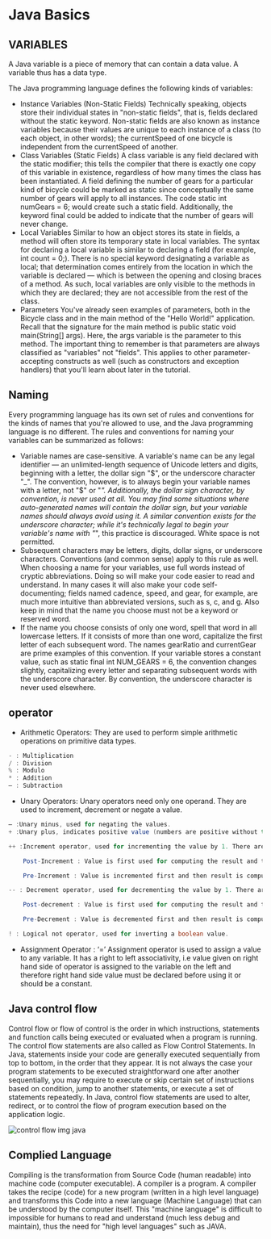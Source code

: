 # Java Basics

## VARIABLES

A Java variable is a piece of memory that can contain a data value. A variable thus has a data type.

The Java programming language defines the following kinds of variables:

- Instance Variables (Non-Static Fields) Technically speaking, objects store their individual states in "non-static fields", that is, fields declared without the static keyword. Non-static fields are also known as instance variables because their values are unique to each instance of a class (to each object, in other words); the currentSpeed of one bicycle is independent from the currentSpeed of another.
- Class Variables (Static Fields) A class variable is any field declared with the static modifier; this tells the compiler that there is exactly one copy of this variable in existence, regardless of how many times the class has been instantiated. A field defining the number of gears for a particular kind of bicycle could be marked as static since conceptually the same number of gears will apply to all instances. The code static int numGears = 6; would create such a static field. Additionally, the keyword final could be added to indicate that the number of gears will never change.
- Local Variables Similar to how an object stores its state in fields, a method will often store its temporary state in local variables. The syntax for declaring a local variable is similar to declaring a field (for example, int count = 0;). There is no special keyword designating a variable as local; that determination comes entirely from the location in which the variable is declared — which is between the opening and closing braces of a method. As such, local variables are only visible to the methods in which they are declared; they are not accessible from the rest of the class.
- Parameters You've already seen examples of parameters, both in the Bicycle class and in the main method of the "Hello World!" application. Recall that the signature for the main method is public static void main(String[] args). Here, the args variable is the parameter to this method. The important thing to remember is that parameters are always classified as "variables" not "fields". This applies to other parameter-accepting constructs as well (such as constructors and exception handlers) that you'll learn about later in the tutorial.

## Naming

Every programming language has its own set of rules and conventions for the kinds of names that you're allowed to use, and the Java programming language is no different. The rules and conventions for naming your variables can be summarized as follows:

- Variable names are case-sensitive. A variable's name can be any legal identifier — an unlimited-length sequence of Unicode letters and digits, beginning with a letter, the dollar sign "$", or the underscore character "_". The convention, however, is to always begin your variable names with a letter, not "$" or "_". Additionally, the dollar sign character, by convention, is never used at all. You may find some situations where auto-generated names will contain the dollar sign, but your variable names should always avoid using it. A similar convention exists for the underscore character; while it's technically legal to begin your variable's name with "_", this practice is discouraged. White space is not permitted.
- Subsequent characters may be letters, digits, dollar signs, or underscore characters. Conventions (and common sense) apply to this rule as well. When choosing a name for your variables, use full words instead of cryptic abbreviations. Doing so will make your code easier to read and understand. In many cases it will also make your code self-documenting; fields named cadence, speed, and gear, for example, are much more intuitive than abbreviated versions, such as s, c, and g. Also keep in mind that the name you choose must not be a keyword or reserved word.
- If the name you choose consists of only one word, spell that word in all lowercase letters. If it consists of more than one word, capitalize the first letter of each subsequent word. The names gearRatio and currentGear are prime examples of this convention. If your variable stores a constant value, such as static final int NUM_GEARS = 6, the convention changes slightly, capitalizing every letter and separating subsequent words with the underscore character. By convention, the underscore character is never used elsewhere.

## operator

- Arithmetic Operators: They are used to perform simple arithmetic operations on primitive data types.

```java
- : Multiplication
/ : Division
% : Modulo
* : Addition
– : Subtraction
```

- Unary Operators: Unary operators need only one operand. They are used to increment, decrement or negate a value.

```java
– :Unary minus, used for negating the values.
+ :Unary plus, indicates positive value (numbers are positive without this, however). It performs an automatic conversion to int when the type of its operand is byte, char, or short. This is called unary numeric promotion.

++ :Increment operator, used for incrementing the value by 1. There are two varieties of increment operator.

    Post-Increment : Value is first used for computing the result and then incremented.

    Pre-Increment : Value is incremented first and then result is computed.

-- : Decrement operator, used for decrementing the value by 1. There are two varieties of decrement operator.

    Post-decrement : Value is first used for computing the result and then decremented.

    Pre-Decrement : Value is decremented first and then result is computed.

! : Logical not operator, used for inverting a boolean value.

```

- Assignment Operator : ‘=’ Assignment operator is used to assign a value to any variable. It has a right to left associativity, i.e value given on right hand side of operator is assigned to the variable on the left and therefore right hand side value must be declared before using it or should be a constant.

## Java control flow

Control flow or flow of control is the order in which instructions, statements and function calls being executed or evaluated when a program is running. The control flow statements are also called as Flow Control Statements. In Java, statements inside your code are generally executed sequentially from top to bottom, in the order that they appear. It is not always the case your program statements to be executed straightforward one after another sequentially, you may require to execute or skip certain set of instructions based on condition, jump to another statements, or execute a set of statements repeatedly. In Java, control flow statements are used to alter, redirect, or to control the flow of program execution based on the application logic.

![control flow img java](https://w3adda.com/wp-content/uploads/2018/12/java-control-statements-1024x547.jpg)

## Complied Language

Compiling is the transformation from Source Code (human readable) into machine code (computer executable). A compiler is a program. A compiler takes the recipe (code) for a new program (written in a high level language) and transforms this Code into a new language (Machine Language) that can be understood by the computer itself. This "machine language" is difficult to impossible for humans to read and understand (much less debug and maintain), thus the need for "high level languages" such as JAVA.
